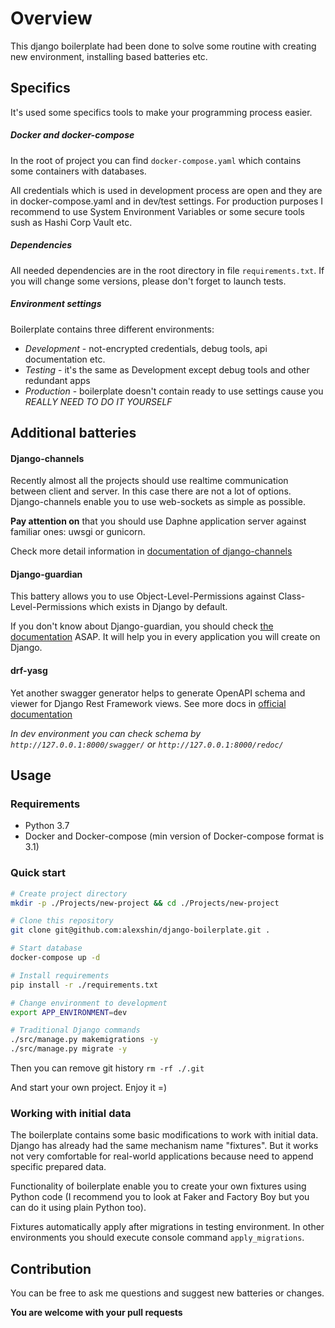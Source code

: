 # Overview

This django boilerplate had been done to solve some routine with creating new environment, installing based batteries 
etc.

## Specifics

It's used some specifics tools to make your programming process easier.

##### Docker and docker-compose

In the root of project you can find `docker-compose.yaml` which contains some containers with databases.

All credentials which is used in development process are open and they are in docker-compose.yaml and
in dev/test settings. For production purposes I recommend to use System Environment Variables or 
some secure tools sush as Hashi Corp Vault etc.

##### Dependencies

All needed dependencies are in the root directory in file `requirements.txt`. If you will change some versions, 
please don't forget to launch tests.

##### Environment settings

Boilerplate contains three different environments:

* _Development_ - not-encrypted credentials, debug tools, api documentation etc.
* _Testing_ - it's the same as Development except debug tools and other redundant apps
* _Production_ - boilerplate doesn't contain ready to use settings cause you _REALLY NEED TO DO IT YOURSELF_

## Additional batteries

#### Django-channels

Recently almost all the projects should use realtime communication between client and server. In this case there 
are not a lot of options. Django-channels enable you to use web-sockets as simple as possible.

**Pay attention on** that you should use Daphne application server against familiar ones: uwsgi or gunicorn.

Check more detail information in [documentation of django-channels](http://channels.readthedocs.io/en/latest/)

#### Django-guardian

This battery allows you to use Object-Level-Permissions against Class-Level-Permissions which exists in Django by 
default.

If you don't know about Django-guardian, you should check 
[the documentation](https://django-guardian.readthedocs.io/en/stable/) ASAP. It will help you in every application
you will create on Django.

#### drf-yasg

Yet another swagger generator helps to generate OpenAPI schema and viewer for Django Rest Framework views. See more 
docs in [official documentation](https://drf-yasg.readthedocs.io/en/stable/index.html)

_In dev environment you can check schema by `http://127.0.0.1:8000/swagger/` or `http://127.0.0.1:8000/redoc/`_

## Usage

### Requirements

* Python 3.7
* Docker and Docker-compose (min version of Docker-compose format is 3.1)


### Quick start

```bash
# Create project directory
mkdir -p ./Projects/new-project && cd ./Projects/new-project

# Clone this repository
git clone git@github.com:alexshin/django-boilerplate.git .

# Start database
docker-compose up -d

# Install requirements
pip install -r ./requirements.txt

# Change environment to development 
export APP_ENVIRONMENT=dev

# Traditional Django commands
./src/manage.py makemigrations -y
./src/manage.py migrate -y
```

Then you can remove git history `rm -rf ./.git`

And start your own project. Enjoy it =)


### Working with initial data

The boilerplate contains some basic modifications to work with initial data. Django has already had the same mechanism
name "fixtures". But it works not very comfortable for real-world applications because need to append specific
prepared data.

Functionality of boilerplate enable you to create your own fixtures using Python code (I recommend you to look at
Faker and Factory Boy but you can do it using plain Python too).

Fixtures automatically apply after migrations in testing environment. In other environments you should execute console 
command `apply_migrations`.

## Contribution

You can be free to ask me questions and suggest new batteries or changes. 

**You are welcome with your pull requests** 

